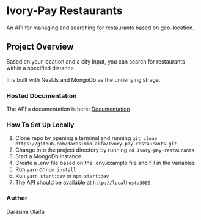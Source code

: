 # Ivory-Pay Restaurants

An API for managing and searching for restaurants based on geo-location.

## Project Overview

Based on your location and a city input, you can search for restaurants within a specified distance.

It is built with NestJs and MongoDb as the underlying strage.

### Hosted Documentation

The API's documentation is here: [Documentation](https://documenter.getpostman.com/view/6100068/2s9YyvBfZ1#fc8991ac-7f2e-4113-a7e7-10ad0f7e5186)

### How To Set Up Locally

1. Clone repo by opening a terminal and running `git clone https://github.com/darasimiolaifa/Ivory-pay-restaurants.git`
2. Change into the project directory by running `cd Ivory-pay-restaurants`
3. Start a MongoDb instance
4. Create a .env file based on the .env.example file and fill in the variables
3. Run `yarn` or `npm install`
4. Run `yarn start:dev` or `npm start:dev`
5. The API should be available at `http://localhost:3000`

### Author

Darasimi Olaifa